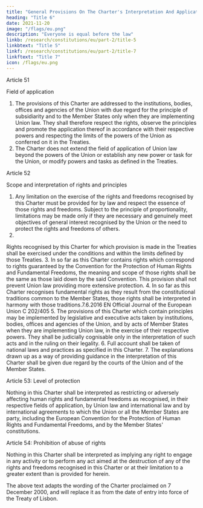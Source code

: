 ```yaml
---
title: "General Provisions On The Charter's Interpretation And Application"
heading: "Title 6"
date: 2021-11-20
image: "/flags/eu.png"
description: "Everyone is equal before the law"
linkb: /research/constitutions/eu/part-2/title-5
linkbtext: "Title 5"
linkf: /research/constitutions/eu/part-2/title-7
linkftext: "Title 7"
icon: /flags/eu.png
---
```


 
Article 51

Field of application

1. The provisions of this Charter are addressed to the institutions, bodies, offices and agencies of
the Union with due regard for the principle of subsidiarity and to the Member States only when they
are implementing Union law. They shall therefore respect the rights, observe the principles and
promote the application thereof in accordance with their respective powers and respecting the
limits of the powers of the Union as conferred on it in the Treaties.
2. The Charter does not extend the field of application of Union law beyond the powers of
the Union or establish any new power or task for the Union, or modify powers and tasks as
defined in the Treaties.

Article 52

Scope and interpretation of rights and principles
1. Any limitation on the exercise of the rights and freedoms recognised by this Charter must be
provided for by law and respect the essence of those rights and freedoms. Subject to the principle of
proportionality, limitations may be made only if they are necessary and genuinely meet objectives of
general interest recognised by the Union or the need to protect the rights and freedoms of others.
2.
Rights recognised by this Charter for which provision is made in the Treaties shall be exercised
under the conditions and within the limits defined by those Treaties.
3.
In so far as this Charter contains rights which correspond to rights guaranteed by the
Convention for the Protection of Human Rights and Fundamental Freedoms, the meaning and
scope of those rights shall be the same as those laid down by the said Convention. This
provision shall not prevent Union law providing more extensive protection.
4.
In so far as this Charter recognises fundamental rights as they result from the constitutional
traditions common to the Member States, those rights shall be interpreted in harmony with
those traditions.7.6.2016
EN
Official Journal of the European Union
C 202/405
5.
The provisions of this Charter which contain principles may be implemented by legislative and
executive acts taken by institutions, bodies, offices and agencies of the Union, and by acts of Member
States when they are implementing Union law, in the exercise of their respective powers. They shall
be judicially cognisable only in the interpretation of such acts and in the ruling on their legality.
6.
Full account shall be taken of national laws and practices as specified in this Charter.
7.
The explanations drawn up as a way of providing guidance in the interpretation of this Charter
shall be given due regard by the courts of the Union and of the Member States.

Article 53: Level of protection

Nothing in this Charter shall be interpreted as restricting or adversely affecting human rights and
fundamental freedoms as recognised, in their respective fields of application, by Union law and
international law and by international agreements to which the Union or all the Member States
are party, including the European Convention for the Protection of Human Rights and Fundamental
Freedoms, and by the Member States' constitutions.

Article 54: Prohibition of abuse of rights

Nothing in this Charter shall be interpreted as implying any right to engage in any activity or to
perform any act aimed at the destruction of any of the rights and freedoms recognised in this Charter
or at their limitation to a greater extent than is provided for herein.

The above text adapts the wording of the Charter proclaimed on 7 December 2000, and will replace
it as from the date of entry into force of the Treaty of Lisbon.